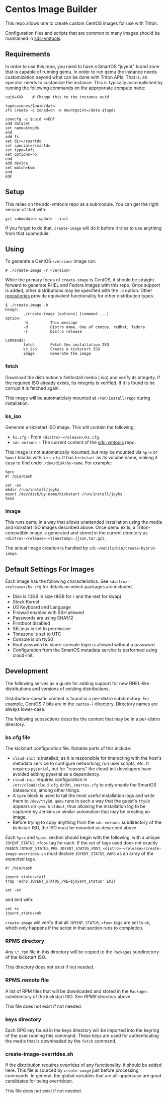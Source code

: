 <!--
    This Source Code Form is subject to the terms of the Mozilla Public
    License, v. 2.0. If a copy of the MPL was not distributed with this
    file, You can obtain one at http://mozilla.org/MPL/2.0/.
-->

<!--
    Copyright 2020 Joyent, Inc.
-->

# Centos Image Builder

This repo allows one to create custom CentOS images for use with Triton.

Configuration files and scripts that are common to many images should be
maintained in [sdc-vmtools](https://github.com/joyent/sdc-vmtools).

## Requirements

In order to use this repo, you need to have a SmartOS "joyent" brand zone that
is capable of running qemu.  In order to run qemu the instance needs
customization beyond what can be done with Triton APIs.  That is, an operator
needs to customize the instance.  This is typically accomplished by running the
following commands on the apprporiate compute node:

```
uuid=XXX	# Change this to the instance uuid

topds=zones/$uuid/data
zfs create -o zoned=on -o mountpoint=/data $topds

zonecfg -z $uuid <<EOF
add dataset
set name=$topds
end
add fs
set dir=/smartdc
set special=/smartds
set type=lofs
set options=ro
end
add device
set match=kvm
end
EOF
```

## Setup

This relies on the sdc-vmtools repo as a submodule.  You can get the right
version of that with:

```
git submodules update --init
```

If you forget to do that, `create-image` will do it before it tries to use
anything from that submodule.

## Using

To generate a CentOS `<version>` image run:

```
# ./create-image -r <version>
```

While the primary focus of `create-image` is CentOS, it should be
straight-forward to generate RHEL and Fedora images with this repo.  Once
support is added, other distributions may be specified with the `-d` option.
Other [repositories](https://github.com/joyent?q=mi--hvm) provide equivalent
functionality for other distribution types.

```
$ ./create-image -h
Usage:
        ./create-image [options] [command ...]
option:
        -h          This message
        -d          Distro name. One of centos, redhat, fedora
        -r          Distro release

Commands:
        fetch       Fetch the installation ISO
        ks_iso      Create a kickstart ISO
        image       Generate the image
```

### fetch

Download the distribution's NetInstall media (.iso) and verify its integrity.
If the required ISO already exists, its integrity is verified.  If it is found
to be corrupt it is fetched again.

This image will be automaticlaly mounted at `/run/install/repo` during
installation.

### ks_iso

Generate a kickstart ISO image.  This will contain the following:

* `ks.cfg` - From `<distro>-<release>/ks.cfg`.
* `sdc-vmtools` - The current content of the
  [sdc-vmtools](https://github.com/joyent/sdc-vmtools) repo.

This image is not automatically mounted, but may be mounted via `%pre` or
`%post` blocks within `ks.cfg`.  It has `kickstart` as its volume name, making
it easy to find under `/dev/disk/by-name`.  For example:

```
%pre
#! /bin/bash

set -ex
mkdir /run/install/joyks
mount /dev/disk/by-name/kickstart /run/install/joyks
%end
```

### image

This runs qemu in a way that allows unattended installation using the media and
kickstart ISO images described above.  Once qemu exits, a Triton-compatible
image is generated and stored in the current directory as
`<distro>-<release>-<timestamp>.{json,tar.gz}`.

The actual image creation is handled by `sdc-vmutils/bin/create-hybrid-iamge`.

## Default Settings For Images

Each image has the following characteristics.  See
`<distro>-<release>/ks.cfg` for details on which packages are included.

* Disk is 10GB in size (8GB for / and the rest for swap)
* Stock Kernel
* US Keyboard and Language
* Firewall enabled with SSH allowed
* Passwords are using SHA512
* Firstboot disabled
* SELinux is set to permissive
* Timezone is set to UTC
* Console is on ttyS0
* Root password is blank: console login is allowed without a password
* Configuration from the SmartOS metadata service is performed using cloud-init.

## Development

The following serves as a guide for adding support for new RHEL-like
distributions and versions of existing distributions.

Distribution-specific content is found in a per-distro subdirectory.  For
example, CentOS 7 bits are in the `centos-7` directory.  Directory names are
always lower-case.

The following subsections describe the content that may be in a per-distro
directory.

### ks.cfg file

The kickstart configuration file.  Notable parts of this include:

* `cloud-init` is installed, as it is responsible for interacting with the
  host's metadata service to configure networking, run user scripts, etc.  It
  requires `pyserial`, but for "reasons" the cloud-init developers have avoided
  adding pyserial as a dependency.
* `cloud-init` requires configuration in
  `/etc/cloud/cloud.cfg.d/90\_smartos.cfg` to only enable the SmartOS
  datasource, among other things.
* A `%pre` block is used to tail the most useful installation logs and write
  them to `/dev/ttyS0`.  `qemu` runs in such a way that the guest's `ttyS0`
  appears on `qemu`'s `stdout`, thus allowing the installation log to be
  captured by Jenkins or similar automation that may be creating an image.
* Before trying to copy anything from the `sdc-vmtools` subdirectory of the
  kickstart ISO, the ISO must be mounted as described above.

Each `%pre` and `%post` section should begin with the following, with a unique
`JOYENT_STATUS_<foo>` tag for each.  If the set of tags used does not exactly
match `JOYENT_STATUS_PRE JOYENT_STATUS_POST`,
`<distro>-<release>/create-image-overrides.sh` must declare `JOYENT_STATUS_VARS`
as an array of the expected tags.

```
#! /bin/bash

joyent_status=fail
trap 'echo JOYENT_STATUS_PRE=$joyent_status' EXIT

set -ex
```

and end with:

```
set +x
joyent_status=ok
```

`create-image` will verify that all `JOYENT_STATUS_<foo>` tags are set to `ok`,
which only happens if the script in that section runs to completion.

### RPMS directory

Any `\*.rpm` file in this directory will be copied to the `Packages` subdirectory
of the kickstart ISO.

This directory does not exist if not needed.

### RPMS.remote file

A list of RPM files that will be downloaded and stored in the `Packages`
subdirectory of the kickstart ISO.  See *RPMS directory* above.

This file does not exist if not needed.

### keys directory

Each GPG key found in the keys directory will be imported into the keyring of
the user running this command.  These keys are used for authenticating the media
that is downloaded by the `fetch` command.

### create-image-overrides.sh

If the distribution requires overrides of any functionality, it should be added
here.  This file is sourced by `create-image` just before processing commands.
In general, the global variables that are all-uppercase are good candidates for
being overridden.

This file does not exist if not needed.
